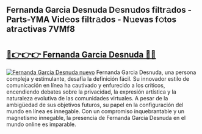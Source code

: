 ## Fernanda Garcia Desnuda D𝚎sn𝚞dos filtr𝚊dos - Parts-YMA Vid𝚎os filtr𝚊dos - N𝚞evas f𝚘tos atr𝚊ctivas 7VMf8

# <h2><a href="http://mb8ojct.tromn.icu/?c=Fernanda+Garcia+Desnuda">🔗👉👉👉 Fernanda Garcia Desnuda 🔗🔗</a></h2>

[![Fernanda Garcia Desnuda nuevo](https://i.imgur.com/pEAQMta.gif)](http://mb8ojct.tromn.icu/?c=Fernanda+Garcia+Desnuda)
Fernanda Garcia Desnuda, una persona compleja y estimulante, desafía la definición fácil. Su innovador estilo de comunicación en línea ha cautivado y enfurecido a los críticos, encendiendo debates sobre la privacidad, la expresión artística y la naturaleza evolutiva de las comunidades virtuales. A pesar de la ambigüedad de sus objetivos futuros, su papel en la configuración del mundo en línea es innegable. Con un compromiso inquebrantable y un magnetismo innegable, la presencia de Fernanda Garcia Desnuda en el mundo online es imparable.
